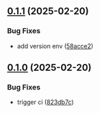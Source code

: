 ## [0.1.1](https://github.com/l4rm4nd/CVSS-API/compare/v0.1.0...v0.1.1) (2025-02-20)


### Bug Fixes

* add version env ([58acce2](https://github.com/l4rm4nd/CVSS-API/commit/58acce2a4593d5de1bd6862b2f57a9dc14059208))

## [0.1.0](https://github.com/l4rm4nd/CVSS-API/compare/823db7c92a70ff3e2ef9758fddfadb96b5f045e6...v0.1.0) (2025-02-20)


### Bug Fixes

* trigger ci ([823db7c](https://github.com/l4rm4nd/CVSS-API/commit/823db7c92a70ff3e2ef9758fddfadb96b5f045e6))

